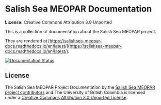 Salish Sea MEOPAR Documentation
===============================

**License:** Creative Commons Attribution 3.0 Unported

This is a collection of documentation about the Salish Sea MEOPAR project.

They are rendered at [https://salishsea-meopar-docs.readthedocs.io/en/latest/](https://salishsea-meopar-docs.readthedocs.io/en/latest/).

[![Documentation Status](https://readthedocs.org/projects/salishsea-meopar-docs/badge/?version=latest)](https://readthedocs.org/projects/salishsea-meopar-docs/?badge=latest)


License
-------

The Salish Sea MEOPAR Project Documentation by the [Salish Sea MEOPAR project contributors](https://github.com/SalishSeaCast/docs/blob/master/CONTRIBUTORS.rst) and The University of British Columbia is licensed under a [Creative Commons Attribution 3.0 Unported License](http://creativecommons.org/licenses/by/3.0/deed.en_US).
